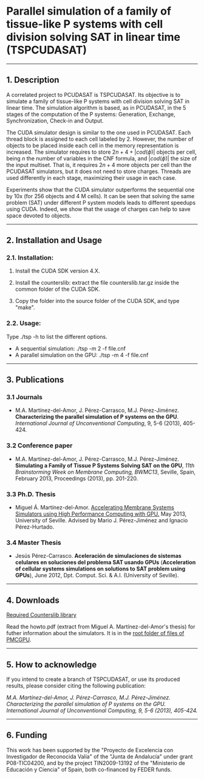# Parallel simulation of a family of tissue-like P systems with cell division solving SAT in linear time (TSPCUDASAT) #

----------
## 1. Description ##

A correlated project to PCUDASAT is TSPCUDASAT. Its objective is to simulate a family of tissue-like P systems with cell division solving SAT in linear time. The simulation algorithm is based, as in PCUDASAT, in the 5 stages of the computation of the P systems: Generation, Exchange, Synchronization, Check-in and Output.

The CUDA simulator design is similar to the one used in PCUDASAT. Each thread block is assigned to each cell labeled by 2. However, the number of objects to be placed inside each cell in the memory representation is increased. The simulator requires to store $2n+4+|cod(\phi)|$ objects per cell, being $n$ the number of variables in the CNF formula, and $|cod(\phi)|$ the size of the input multiset. That is, it requires $2n+4$ more objects per cell than the PCUDASAT simulators, but it does not need to store charges. Threads are used differently in each stage, maximizing their usage in each case.

Experiments show that the CUDA simulator outperforms the sequential one by 10x (for 256 objects and 4 M cells). It can be seen that solving the same problem (SAT) under different P system models leads to different speedups using CUDA. Indeed, we show that the usage of charges can help to save space devoted to objects.

----------
## 2. Installation and Usage ##

### 2.1. Installation: 

  1. Install the CUDA SDK version 4.X.

  2. Install the counterslib: extract the file counterslib.tar.gz inside the common folder of the CUDA SDK.

  3. Copy the folder into the source folder of the CUDA SDK, and type "make".

### 2.2. Usage:

Type ./tsp -h to list the different options.
  * A sequential simulation: ./tsp -m 2 -f file.cnf
  * A parallel simulation on the GPU: ./tsp -m 4 -f file.cnf

----------
## 3. Publications ##

### 3.1 Journals ###

* M.A. Martínez-del-Amor, J. Pérez-Carrasco, M.J. Pérez-Jiménez. **Characterizing the parallel simulation of P systems on the GPU**. *International Journal of Unconventional Computing*, 9, 5-6 (2013), 405-424. 

### 3.2 Conference paper ###

* M.A. Martínez-del-Amor, J. Pérez-Carrasco, M.J. Pérez-Jiménez. **Simulating a Family of Tissue P Systems Solving SAT on the GPU**, *11th Brainstorming Week on Membrane Computing, BWMC13*, Seville, Spain, February 2013, Proceedings (2013), pp. 201-220.

### 3.3 Ph.D. Thesis ###

* Miguel Á. Martínez-del-Amor. [Accelerating Membrane Systems Simulators using High Performance Computing with GPU.](http://www.cs.us.es/~mdelamor/research.html#thesis) May 2013, University of Seville. Advised by Mario J. Pérez-Jiménez and Ignacio Pérez-Hurtado.

### 3.4 Master Thesis ###

* Jesús Pérez-Carrasco. **Aceleración de simulaciones de sistemas celulares en soluciones del problema SAT usando GPUs** (**Acceleration of cellular systems simulations on solutions to SAT problem using GPUs**), June 2012, Dpt. Comput. Sci. & A.I. (University of Seville).

----------
## 4. Downloads ##

[Required Counterslib library](https://github.com/miguelamda/counterslib)

Read the howto.pdf (extract from Miguel A. Martínez-del-Amor's thesis) for futher information about the simulators. It is in the [root folder of files of PMCGPU](http://sourceforge.net/projects/pmcgpu/files).


----------
## 5. How to acknowledge ##

If you intend to create a branch of TSPCUDASAT, or use its produced results, please consider citing the following publication:

*M.A. Martínez-del-Amor, J. Pérez-Carrasco, M.J. Pérez-Jiménez. Characterizing the parallel simulation of P systems on the GPU. International Journal of Unconventional Computing, 9, 5-6 (2013), 405-424.*

----------
## 6. Funding ##

This work has been supported by the "Proyecto de Excelencia con Investigador de Reconocida Valía" of the "Junta de Andalucía" under grant P08-TIC04200, and by the project TIN2009-13192 of the "Ministerio de Educación y Ciencia" of Spain, both co-financed by FEDER funds.
